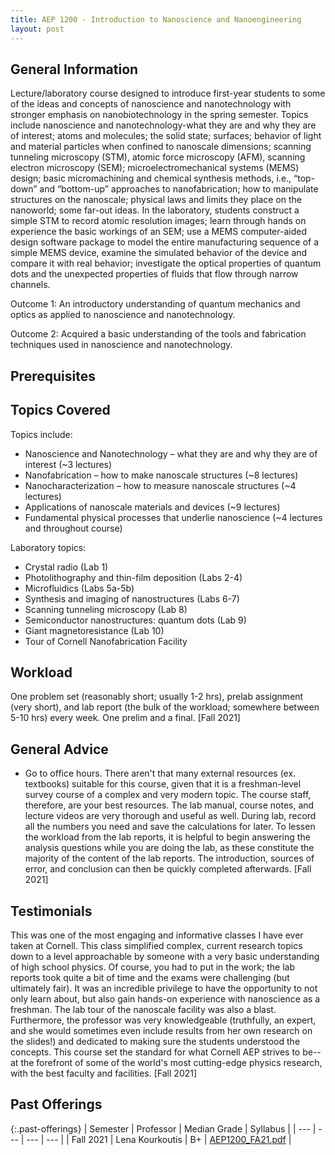 ```yaml
---
title: AEP 1200 - Introduction to Nanoscience and Nanoengineering
layout: post
---
```


<link rel="stylesheet" href="/main.css">

## General Information

Lecture/laboratory course designed to introduce first-year students to some of the ideas and concepts of nanoscience and nanotechnology with stronger emphasis on nanobiotechnology in the spring semester. Topics include nanoscience and nanotechnology-what they are and why they are of interest; atoms and molecules; the solid state; surfaces; behavior of light and material particles when confined to nanoscale dimensions; scanning tunneling microscopy (STM), atomic force microscopy (AFM), scanning electron microscopy (SEM); microelectromechanical systems (MEMS) design; basic micromachining and chemical synthesis methods, i.e., “top-down” and “bottom-up” approaches to nanofabrication; how to manipulate structures on the nanoscale; physical laws and limits they place on the nanoworld; some far-out ideas. In the laboratory, students construct a simple STM to record atomic resolution images; learn through hands on experience the basic workings of an SEM; use a MEMS computer-aided design software package to model the entire manufacturing sequence of a simple MEMS device, examine the simulated behavior of the device and compare it with real behavior; investigate the optical properties of quantum dots and the unexpected properties of fluids that flow through narrow channels.

Outcome 1: An introductory understanding of quantum mechanics and optics as applied to nanoscience and nanotechnology.

Outcome 2: Acquired a basic understanding of the tools and fabrication techniques used in nanoscience and nanotechnology.

## Prerequisites


## Topics Covered

Topics include:
- Nanoscience and Nanotechnology – what they are and why they are of interest (~3 lectures)
- Nanofabrication – how to make nanoscale structures (~8 lectures)
- Nanocharacterization – how to measure nanoscale structures (~4 lectures)
- Applications of nanoscale materials and devices (~9 lectures)
- Fundamental physical processes that underlie nanoscience (~4 lectures and throughout course)

Laboratory topics:
- Crystal radio (Lab 1)
- Photolithography and thin-film deposition (Labs 2-4)
- Microfluidics (Labs 5a-5b)
- Synthesis and imaging of nanostructures (Labs 6-7)
- Scanning tunneling microscopy (Lab 8)
- Semiconductor nanostructures: quantum dots (Lab 9)
- Giant magnetoresistance (Lab 10)
- Tour of Cornell Nanofabrication Facility

## Workload

One problem set (reasonably short; usually 1-2 hrs), prelab assignment (very short), and lab report (the bulk of the workload; somewhere between 5-10 hrs) every week. One prelim and a final. [Fall 2021]

## General Advice

  - Go to office hours. There aren't that many external resources (ex. textbooks) suitable for this course, given that it is a freshman-level survey course of a complex and very modern topic. The course staff, therefore, are your best resources. The lab manual, course notes, and lecture videos are very thorough and useful as well. During lab, record all the numbers you need and save the calculations for later. To lessen the workload from the lab reports, it is helpful to begin answering the analysis questions while you are doing the lab, as these constitute the majority of the content of the lab reports. The introduction, sources of error, and conclusion can then be quickly completed afterwards. [Fall 2021]

## Testimonials

This was one of the most engaging and informative classes I have ever taken at Cornell. This class simplified complex, current research topics down to a level approachable by someone with a very basic understanding of high school physics. Of course, you had to put in the work; the lab reports took quite a bit of time and the exams were challenging (but ultimately fair). It was an incredible privilege to have the opportunity to not only learn about, but also gain hands-on experience with nanoscience as a freshman. The lab tour of the nanoscale facility was also a blast. Furthermore, the professor was very knowledgeable (truthfully, an expert, and she would sometimes even include results from her own research on the slides!) and dedicated to making sure the students understood the concepts. This course set the standard for what Cornell AEP strives to be--at the forefront of some of the world's most cutting-edge physics research, with the best faculty and facilities. [Fall 2021]

## Past Offerings

{:.past-offerings}
| Semester | Professor | Median Grade | Syllabus |
| --- | --- | --- | --- |
| Fall 2021 | Lena Kourkoutis | B+ | <a href="/syllabi/AEP1200_FA21.pdf">AEP1200_FA21.pdf</a> |
